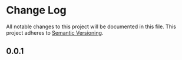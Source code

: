 # Change Log
All notable changes to this project will be documented in this file.
This project adheres to [Semantic Versioning](http://semver.org/).

## 0.0.1